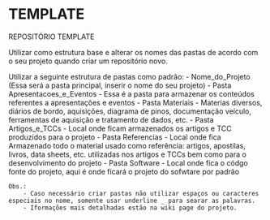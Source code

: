 # TEMPLATE
REPOSITÓRIO TEMPLATE

Utilizar como estrutura base e alterar os nomes das pastas de acordo com o seu projeto quando criar um repositório novo.

Utilizar a seguinte estrutura de pastas como padrão:
	- Nome_do_Projeto (Essa será a pasta principal, inserir o nome do seu projeto)
	    - Pasta Apresentacoes_e_Eventos
			- Essa é a pasta para armazenar os conteúdos referentes a apresentações e eventos
		- Pasta Materiais
			- Materias diversos, diários de bordo, aquisições, diagrama de pinos, documentação veículo, ferramentas de aquisição e tratamento de dados, etc.
		- Pasta Artigos_e_TCCs
			- Local onde ficam armazenados os artigos e TCC produzidos para o projeto
		- Pasta Referencias
			- Local onde fica Armazenado todo o material usado como referência: artigos, apostilas, livros, data sheets, etc. utilizadas nos artigos e TCCs bem como para o desenvolvimento do projeto
		- Pasta Software
			- Local onde fica o códgo fonte do projeto, aqui é onde ficará o projeto do sofwtare por padrão
	
	Obs.:
		- Caso necessário criar pastas não utilizar espaços ou caracteres especiais no nome, somente usar underline _ para searar as palavras.
		- Iformações mais detalhadas estão na wiki page do projeto.